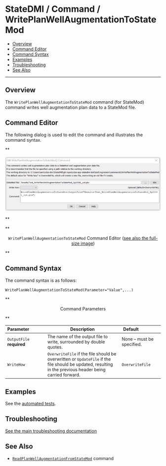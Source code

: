 # StateDMI / Command / WritePlanWellAugmentationToStateMod #

* [Overview](#overview)
* [Command Editor](#command-editor)
* [Command Syntax](#command-syntax)
* [Examples](#examples)
* [Troubleshooting](#troubleshooting)
* [See Also](#see-also)

-------------------------

## Overview ##

The `WritePlanWellAugmentationToStateMod` command (for StateMod)
command writes well augmentation plan data to a StateMod file.

## Command Editor ##

The following dialog is used to edit the command and illustrates the command syntax.

**<p style="text-align: center;">
![WritePlanWellAugmentationToStateMod command editor](WritePlanWellAugmentationToStateMod.png)
</p>**

**<p style="text-align: center;">
`WritePlanWellAugmentationToStateMod` Command Editor (<a href="../WritePlanWellAugmentationToStateMod.png">see also the full-size image</a>)
</p>**

## Command Syntax ##

The command syntax is as follows:

```text
WritePlanWellAugmentationToStateMod(Parameter="Value",...)
```
**<p style="text-align: center;">
Command Parameters
</p>**

| **Parameter**&nbsp;&nbsp;&nbsp;&nbsp;&nbsp;&nbsp;&nbsp;&nbsp;&nbsp;&nbsp;&nbsp;&nbsp; | **Description** | **Default**&nbsp;&nbsp;&nbsp;&nbsp;&nbsp;&nbsp;&nbsp;&nbsp;&nbsp;&nbsp;&nbsp;&nbsp;&nbsp;&nbsp;&nbsp;&nbsp; |
| --------------|-----------------|----------------- |
| `OutputFile`<br>**required** | The name of the output file to write, surrounded by double quotes. | None – must be specified. |
| `WriteHow` | `OverwriteFile` if the file should be overwritten or `UpdateFile` if the file should be updated, resulting in the previous header being carried forward. | `OverwriteFile` |

## Examples ##

See the [automated tests](https://github.com/OpenCDSS/cdss-app-statedmi-test/tree/master/test/regression/commands/WritePlanWellAugmentationToStateMod).

## Troubleshooting ##

[See the main troubleshooting documentation](../../troubleshooting/troubleshooting.md)

## See Also ##

* [`ReadPlanWellAugmentationFromStateMod`](../ReadPlanWellAugmentationFromStateMod/ReadPlanWellAugmentationFromStateMod.md) command
